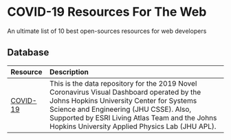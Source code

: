 # COVID-19 Resources For The Web
An ultimate list of 10 best open-sources resources for web developers

## Database

| Resource | Description  |
|:-----|:-------------|
| [COVID-19](https://github.com/CSSEGISandData/COVID-19) | This is the data repository for the 2019 Novel Coronavirus Visual Dashboard operated by the Johns Hopkins University Center for Systems Science and Engineering (JHU CSSE). Also, Supported by ESRI Living Atlas Team and the Johns Hopkins University Applied Physics Lab (JHU APL). |
